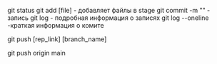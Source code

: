 git status
git add [file] - добавляет файлы в stage
git commit -m "" - запись
git log - подробная информация о записях
git log --oneline -краткая информация о комите

git push [rep_link] [branch_name]

git push origin main